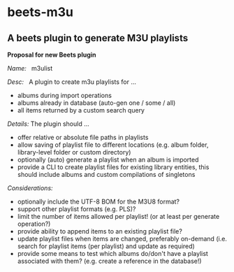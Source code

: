 # beets-m3u
A beets plugin to generate M3U playlists
---
**Proposal for new Beets plugin**

_Name:_	&nbsp; m3ulist

_Desc:_	&nbsp; A plugin to create m3u playlists for ...
- albums during import operations
- albums already in database (auto-gen one / some / all)
- all items returned by a custom search query

_Details:_
The plugin should ...
- offer relative or absolute file paths in playlists
- allow saving of playlist file to different locations
  (e.g. album folder, library-level folder or custom directory)
- optionally (auto) generate a playlist when an album is imported
- provide a CLI to create playlist files for existing library entities,
  this should include albums and custom compilations of singletons

_Considerations:_
- optionally include the UTF-8 BOM for the M3U8 format?
- support other playlist formats (e.g. PLS)?
- limit the number of items allowed per playlist!
  (or at least per generate operation?)
- provide ability to append items to an existing playlist file?
- update playlist files when items are changed, preferably on-demand
  (i.e. search for playlist items (per playlist) and update as required)
- provide some means to test which albums do/don't have a playlist
  associated with them? (e.g. create a reference in the database!)
